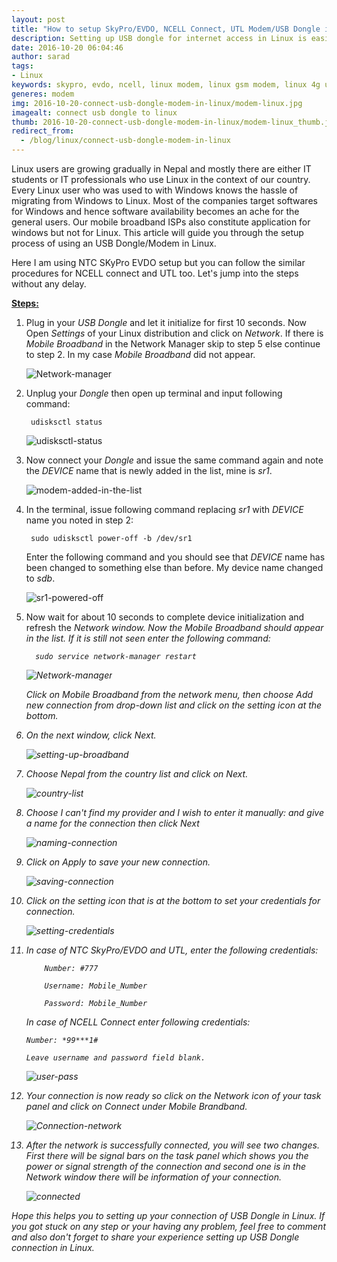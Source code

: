 ```yaml
---
layout: post
title: "How to setup SkyPro/EVDO, NCELL Connect, UTL Modem/USB Dongle in Linux?"
description: Setting up USB dongle for internet access in Linux is easier when done correctly. Connect your USB modem into the computer and open a terminal. Input the following command to enable the USB modem first.
date: 2016-10-20 06:04:46
author: sarad
tags:
- Linux
keywords: skypro, evdo, ncell, linux modem, linux gsm modem, linux 4g usb modem, linux lte modem
generes: modem
img: 2016-10-20-connect-usb-dongle-modem-in-linux/modem-linux.jpg
imagealt: connect usb dongle to linux
thumb: 2016-10-20-connect-usb-dongle-modem-in-linux/modem-linux_thumb.jpg
redirect_from:
  - /blog/linux/connect-usb-dongle-modem-in-linux
---
```


Linux users are growing gradually in Nepal and mostly there are either IT students or IT professionals who use Linux in the context of our country. Every Linux user who was used to with Windows knows the hassle of migrating from Windows to Linux. Most of the companies target softwares for Windows and hence software availability becomes an ache for the general users. Our mobile broadband ISPs also constitute application for windows but not for Linux. This article will guide you through the setup process of using an USB Dongle/Modem in Linux. <!--more-->

Here I am using NTC SKyPro EVDO setup but you can follow the similar procedures for NCELL connect and UTL too. Let's jump into the steps without any delay.

<u><b>Steps:</b></u>

1. Plug in your <i>USB Dongle</i> and let it initialize for first 10 seconds. Now Open <i>Settings</i> of your Linux distribution and click on <i>Network</i>. If there is <i>Mobile Broadband</i> in the Network Manager skip to step 5 else continue to step 2. In my case <i>Mobile Broadband</i> did not appear.

	<img src="/assets/images/blog/2016-10-20-connect-usb-dongle-modem-in-linux/modem0.jpg" alt="Network-manager">

2. Unplug your <i>Dongle</i> then open up terminal and input following command:
	
		udisksctl status

	<img src="/assets/images/blog/2016-10-20-connect-usb-dongle-modem-in-linux/modem01.jpg" alt="udisksctl-status">

3. Now connect your <i>Dongle</i> and issue the same command again and note the <i>DEVICE</i> name that is newly added in the list, mine is <i>sr1</i>.

	<img src="/assets/images/blog/2016-10-20-connect-usb-dongle-modem-in-linux/modem02.jpg" alt="modem-added-in-the-list">

4. In the terminal, issue following command replacing <i>sr1</i> with <i>DEVICE</i> name you noted in step 2:
		
		sudo udisksctl power-off -b /dev/sr1

	Enter the following command and you should see that <i>DEVICE</i> name has been changed to something else than before. My device name changed to <i>sdb</i>.

	<img src="/assets/images/blog/2016-10-20-connect-usb-dongle-modem-in-linux/modem03.jpg" alt="sr1-powered-off">

5. Now wait for about 10 seconds to complete device initialization and refresh the <i>Network<i/> window. Now the <i>Mobile Broadband</i> should appear in the list. If it is still not seen enter the following command:

		 sudo service network-manager restart

	<img src="/assets/images/blog/2016-10-20-connect-usb-dongle-modem-in-linux/modem05.jpg" alt="Network-manager">

	Click on <i>Mobile Broadband</i> from the network menu, then choose <i>Add new connection</i> from drop-down list and click on the setting icon at the bottom.

6. On the next window, click <i>Next</i>.

	<img src="/assets/images/blog/2016-10-20-connect-usb-dongle-modem-in-linux/modem06.jpg" alt="setting-up-broadband">


7. Choose Nepal from the country list and click on <i>Next</i>.

	<img src="/assets/images/blog/2016-10-20-connect-usb-dongle-modem-in-linux/modem07.jpg" alt="country-list">


8. Choose <i>I can't find my provider and I wish to enter it manually:</i> and give a name for the connection then click <i>Next<i/>

	<img src="/assets/images/blog/2016-10-20-connect-usb-dongle-modem-in-linux/modem08.jpg" alt="naming-connection">


9. Click on <i>Apply</i> to save your new connection.

	<img src="/assets/images/blog/2016-10-20-connect-usb-dongle-modem-in-linux/modem09.jpg" alt="saving-connection">


10. Click on the setting icon that is at the bottom to set your credentials for connection.

	<img src="/assets/images/blog/2016-10-20-connect-usb-dongle-modem-in-linux/modem9_1.jpg" alt="setting-credentials">


11. In case of NTC SkyPro/EVDO and UTL, enter the following credentials:

			Number: #777

			Username: Mobile_Number

			Password: Mobile_Number

	In case of NCELL Connect enter following credentials:

		Number: *99***1#

		Leave username and password field blank.

	<img src="/assets/images/blog/2016-10-20-connect-usb-dongle-modem-in-linux/modem10.jpg" alt="user-pass">


12. Your connection is now ready so click on the <i>Network icon</i> of your task panel and click on <i>Connect</i> under <i>Mobile Brandband</i>.

	<img src="/assets/images/blog/2016-10-20-connect-usb-dongle-modem-in-linux/modem11.jpg" alt="Connection-network">


13. After the network is successfully connected, you will see two changes. First there will be signal bars on the task panel which shows you the power or signal strength of the connection and second one is in the <i>Network</i> window there will be information of your connection.

	<img src="/assets/images/blog/2016-10-20-connect-usb-dongle-modem-in-linux/modem12.jpg" alt="connected">


Hope this helps you to setting up your connection of USB Dongle in Linux. If you got stuck on any step or your having any problem, feel free to comment and also don't forget to share your experience setting up USB Dongle connection in Linux.